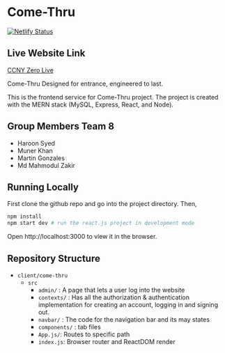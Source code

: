 # Come-Thru
[![Netlify Status](https://api.netlify.com/api/v1/badges/77b3afd5-b2ef-4d5a-8ba3-a2e52fa2a111/deploy-status)](https://app.netlify.com/sites/come-thru/deploys)

## Live Website Link
[CCNY Zero Live](https://come-thru.netlify.app/)

Come-Thru Designed for entrance, engineered to last.

This is the frontend service for Come-Thru project. The project is created with the MERN stack (MySQL, Express, React, and Node).

## Group Members Team 8
- Haroon Syed
- Muner Khan 
- Martin Gonzales
- Md Mahmodul Zakir

## Running Locally
First clone the github repo and go into the project directory. Then,
```bash
npm install
npm start dev # run the react.js project in development mode
```
Open http://localhost:3000 to view it in the browser.

## Repository Structure
- `client/come-thru`
  - `src`   
    - `admin/` : A page that lets a user log into the website
    - `contexts/` : Has all the authorization & authentication implementation for creating an account, logging in and signing out.
    - `navbar/` : The code for the navigation bar and its may states
    - `components/` : tab files
    - `App.js/`: Routes to specific path
    - `index.js`: Browser router and ReactDOM render

